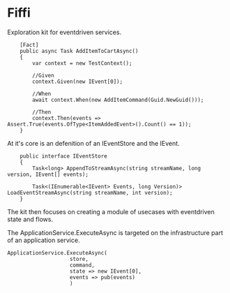 # Fiffi
Exploration kit for eventdriven services.

		[Fact]
		public async Task AddItemToCartAsync()
		{
			var context = new TestContext();

			//Given
			context.Given(new IEvent[0]);

			//When
			await context.When(new AddItemCommand(Guid.NewGuid()));

			//Then
			context.Then(events => Assert.True(events.OfType<ItemAddedEvent>().Count() == 1));
		}

At it's core is an defenition of an IEventStore and the IEvent.

```
	public interface IEventStore
	{
		Task<long> AppendToStreamAsync(string streamName, long version, IEvent[] events);

		Task<(IEnumerable<IEvent> Events, long Version)> LoadEventStreamAsync(string streamName, int version);
	}
```

The kit then focuses on creating a module of usecases with eventdriven state and flows.

The ApplicationService.ExecuteAsync is targeted on the infrastructure part of an application service.

```
ApplicationService.ExecuteAsync(
					store,
					command,
					state => new IEvent[0],
					events => pub(events)
					)
```